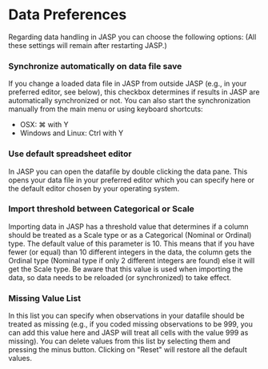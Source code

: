 
Data Preferences
=========

Regarding data handling in JASP you can choose the following options:
(All these settings will remain after restarting JASP.)

### Synchronize automatically on data file save

If you change a loaded data file in JASP from outside JASP
(e.g., in your preferred editor, see below), this checkbox determines
if results in JASP are automatically synchronized or not.
You can also start the synchronization manually from the main menu
or using keyboard shortcuts:

- OSX: &#8984; with Y
- Windows and Linux: Ctrl with Y

### Use default spreadsheet editor

In JASP you can open the datafile by double clicking the data pane.
This opens your data file in your preferred editor which you can specify here
or the default editor chosen by your operating system.

### Import threshold between Categorical or Scale

Importing data in JASP has a threshold value that determines if a column should be treated
as a Scale type or as a Categorical (Nominal or Ordinal) type. The default value of this parameter is 10.
This means that if you have fewer (or equal) than 10 different integers in the data, the column
gets the Ordinal type (Nominal type if only 2 different integers are found) else it will get the Scale type. Be aware that this value is used when
importing the data, so data needs to be reloaded (or synchronized) to take effect.

### Missing Value List

In this list you can specify when observations in your datafile should be treated as missing (e.g., if you coded missing observations to be 999, you can add this value here and JASP will treat all cells with the value 999 as missing).
You can delete values from this list by selecting them and pressing the minus button.
Clicking on "Reset" will restore all the default values.
